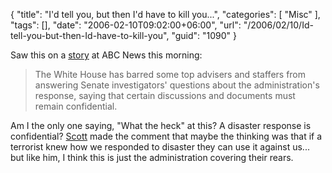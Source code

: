 {
	"title": "I'd tell you, but then I'd have to kill you...",
	"categories": [
		"Misc"
	],
	"tags": [],
	"date": "2006-02-10T09:02:00+06:00",
	"url": "/2006/02/10/Id-tell-you-but-then-Id-have-to-kill-you",
	"guid": "1090"
}

Saw this on a <a href="http://abcnews.go.com/Politics/wireStory?id=1602666&CMP=OTC-RSSFeeds0312">story</a> at ABC News this morning:

<blockquote>
The White House has barred some top advisers and staffers from answering Senate investigators' questions about the administration's response, saying that certain discussions and documents must remain confidential.
</blockquote>

Am I the only one saying, "What the heck" at this? A disaster response is confidential? <a href="http://www.boyzoid.com">Scott</a> made the comment that maybe the thinking was that if a terrorist knew how we responded to disaster they can use it against us... but like him, I think this is just the administration covering their rears.